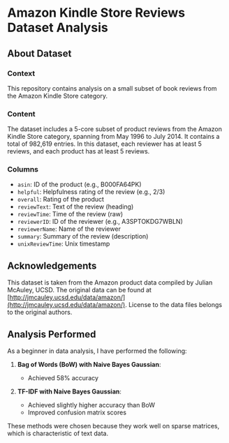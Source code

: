 # Amazon Kindle Store Reviews Dataset Analysis

## About Dataset

### Context
This repository contains analysis on a small subset of book reviews from the Amazon Kindle Store category.

### Content
The dataset includes a 5-core subset of product reviews from the Amazon Kindle Store category, spanning from May 1996 to July 2014. It contains a total of 982,619 entries. In this dataset, each reviewer has at least 5 reviews, and each product has at least 5 reviews.

### Columns
- `asin`: ID of the product (e.g., B000FA64PK)
- `helpful`: Helpfulness rating of the review (e.g., 2/3)
- `overall`: Rating of the product
- `reviewText`: Text of the review (heading)
- `reviewTime`: Time of the review (raw)
- `reviewerID`: ID of the reviewer (e.g., A3SPTOKDG7WBLN)
- `reviewerName`: Name of the reviewer
- `summary`: Summary of the review (description)
- `unixReviewTime`: Unix timestamp

## Acknowledgements
This dataset is taken from the Amazon product data compiled by Julian McAuley, UCSD. The original data can be found at [http://jmcauley.ucsd.edu/data/amazon/](http://jmcauley.ucsd.edu/data/amazon/). License to the data files belongs to the original authors.

## Analysis Performed

As a beginner in data analysis, I have performed the following:

1. **Bag of Words (BoW) with Naive Bayes Gaussian**: 
   - Achieved 58% accuracy

2. **TF-IDF with Naive Bayes Gaussian**:
   - Achieved slightly higher accuracy than BoW
   - Improved confusion matrix scores

These methods were chosen because they work well on sparse matrices, which is characteristic of text data.
